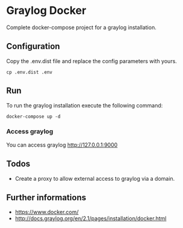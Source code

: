 # Graylog Docker
Complete docker-compose project for a graylog installation.

## Configuration
Copy the .env.dist file and replace the config parameters with yours.
```{r, engine='bash', count_lines}
cp .env.dist .env
```

## Run
To run the graylog installation execute the following command:
```{r, engine='bash', count_lines}
docker-compose up -d
```
### Access graylog

You can access graylog http://127.0.0.1:9000

## Todos
- Create a proxy to allow external access to graylog via a domain.

## Further informations

- https://www.docker.com/
- http://docs.graylog.org/en/2.1/pages/installation/docker.html
